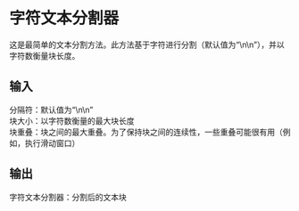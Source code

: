 # 字符文本分割器
这是最简单的文本分割方法。此方法基于字符进行分割（默认值为“\n\n”），并以字符数衡量块长度。

## 输入
分隔符：默认值为“\n\n” <br>
块大小：以字符数衡量的最大块长度 <br>
块重叠：块之间的最大重叠。为了保持块之间的连续性，一些重叠可能很有用（例如，执行滑动窗口） <br>

## 输出
字符文本分割器：分割后的文本块
